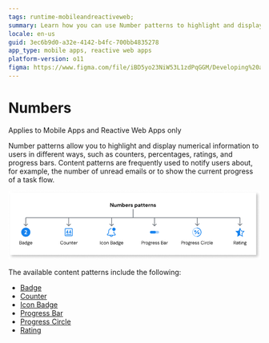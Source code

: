 ```yaml
---
tags: runtime-mobileandreactiveweb; 
summary: Learn how you can use Number patterns to highlight and display numerical information to users in different ways, such as counters, percentages, ratings, and progress bars.
locale: en-us
guid: 3ec6b9d0-a32e-4142-b4fc-700bb4835278
app_type: mobile apps, reactive web apps
platform-version: o11
figma: https://www.figma.com/file/iBD5yo23NiW53L1zdPqGGM/Developing%20an%20Application?node-id=3971:29170
---
```


# Numbers

<div class="info" markdown="1">

Applies to Mobile Apps and Reactive Web Apps only

</div>


Number patterns allow you to highlight and display numerical information to users in different ways, such as counters, percentages, ratings, and progress bars. Content patterns are frequently used to notify users about, for example, the number of unread emails or to show the current progress of a task flow.

![Number patterns](<images/number-patterns-diag.png>)

The available content patterns include the following:

* [Badge](badge.md)
* [Counter](counter.md)
* [Icon Badge](iconbadge.md)
* [Progress Bar](progressbar.md)
* [Progress Circle](progresscircle.md)
* [Rating](rating.md)
